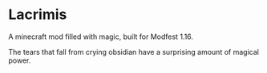 # Lacrimis

A minecraft mod filled with magic, built for Modfest 1.16.

The tears that fall from crying obsidian have a surprising amount of magical power.
